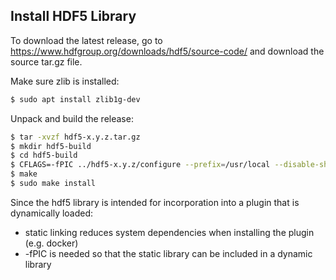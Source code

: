 ## Install HDF5 Library

To download the latest release, go to https://www.hdfgroup.org/downloads/hdf5/source-code/ and download the source tar.gz file.

Make sure zlib is installed:
```bash
$ sudo apt install zlib1g-dev
```

Unpack and build the release:
```bash
$ tar -xvzf hdf5-x.y.z.tar.gz
$ mkdir hdf5-build
$ cd hdf5-build
$ CFLAGS=-fPIC ../hdf5-x.y.z/configure --prefix=/usr/local --disable-shared --enable-build-mode=debug --enable-cxx
$ make
$ sudo make install
```

Since the hdf5 library is intended for incorporation into a plugin that is dynamically loaded:
* static linking reduces system dependencies when installing the plugin (e.g. docker)
* -fPIC is needed so that the static library can be included in a dynamic library